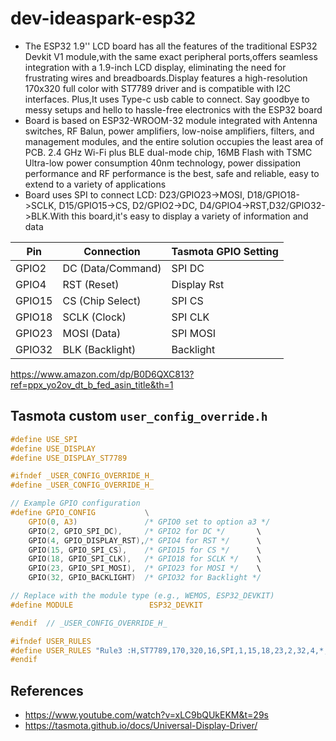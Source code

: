 # dev-ideaspark-esp32

* The ESP32 1.9'' LCD board has all the features of the traditional ESP32 Devkit V1 module,with the same exact peripheral ports,offers seamless integration with a 1.9-inch LCD display, eliminating the need for frustrating wires and breadboards.Display features a high-resolution 170x320 full color with ST7789 driver and is compatible with I2C interfaces. Plus,It uses Type-c usb cable to connect. Say goodbye to messy setups and hello to hassle-free electronics with the ESP32 board
* Board is based on ESP32-WROOM-32 module integrated with Antenna switches, RF Balun, power amplifiers, low-noise amplifiers, filters, and management modules, and the entire solution occupies the least area of PCB. 2.4 GHz Wi-Fi plus BLE dual-mode chip, 16MB Flash with TSMC Ultra-low power consumption 40nm technology, power dissipation performance and RF performance is the best, safe and reliable, easy to extend to a variety of applications
* Board uses SPI to connect LCD: D23/GPIO23->MOSI, D18/GPIO18->SCLK, D15/GPIO15->CS, D2/GPIO2->DC, D4/GPIO4->RST,D32/GPIO32->BLK.With this board,it's easy to display a variety of information and data


|   Pin  |	    Connection    |	Tasmota GPIO Setting  |
| ------ | ------------------ | --------------------- |
| GPIO2  |	DC (Data/Command) |	SPI DC                |
| GPIO4  |	RST (Reset)	      | Display Rst           |
| GPIO15 |	CS (Chip Select)  |	SPI CS                |
| GPIO18 |	SCLK (Clock)      |	SPI CLK               |
| GPIO23 |	MOSI (Data)       |	SPI MOSI              |
| GPIO32 |	BLK (Backlight)   |	Backlight             |

https://www.amazon.com/dp/B0D6QXC813?ref=ppx_yo2ov_dt_b_fed_asin_title&th=1


## Tasmota custom `user_config_override.h`

```c
#define USE_SPI
#define USE_DISPLAY
#define USE_DISPLAY_ST7789

#ifndef _USER_CONFIG_OVERRIDE_H_
#define _USER_CONFIG_OVERRIDE_H_

// Example GPIO configuration
#define GPIO_CONFIG           \
    GPIO(0, A3)               /* GPIO0 set to option a3 */
    GPIO(2, GPIO_SPI_DC),     /* GPIO2 for DC */       \
    GPIO(4, GPIO_DISPLAY_RST),/* GPIO4 for RST */      \
    GPIO(15, GPIO_SPI_CS),    /* GPIO15 for CS */      \
    GPIO(18, GPIO_SPI_CLK),   /* GPIO18 for SCLK */    \
    GPIO(23, GPIO_SPI_MOSI),  /* GPIO23 for MOSI */    \
    GPIO(32, GPIO_BACKLIGHT)  /* GPIO32 for Backlight */

// Replace with the module type (e.g., WEMOS, ESP32_DEVKIT)
#define MODULE                 ESP32_DEVKIT

#endif  // _USER_CONFIG_OVERRIDE_H_

#ifndef USER_RULES
#define USER_RULES "Rule3 :H,ST7789,170,320,16,SPI,1,15,18,23,2,32,4,*,80 :S,2,1,3,0,80,30 :I 01,A0 11,A0 3A,81,55 36,81,00 21,80 13,80 29,A0 :o,28 :O,29 :A,2A,2B,2C :R,36 :0,C0,23,00,00 :1,A0,00,23,01 :2,00,23,00,02 :3,60,00,23,03 :i,21,20"
#endif
```

## References

* https://www.youtube.com/watch?v=xLC9bQUkEKM&t=29s
* https://tasmota.github.io/docs/Universal-Display-Driver/

